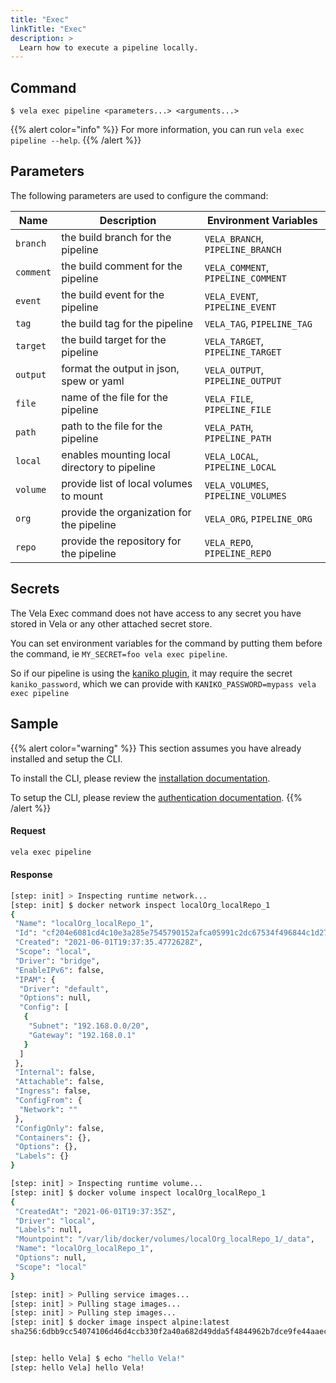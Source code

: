 ```yaml
---
title: "Exec"
linkTitle: "Exec"
description: >
  Learn how to execute a pipeline locally.
---
```


## Command

```
$ vela exec pipeline <parameters...> <arguments...>
```

{{% alert color="info" %}}
For more information, you can run `vela exec pipeline --help`.
{{% /alert %}}

## Parameters

The following parameters are used to configure the command:

| Name     | Description                                   | Environment Variables             |
| -------- | --------------------------------------------- | --------------------------------- |
| `branch` | the build branch for the pipeline             | `VELA_BRANCH`, `PIPELINE_BRANCH`  |
| `comment`| the build comment for the pipeline            | `VELA_COMMENT`, `PIPELINE_COMMENT`|
| `event`  | the build event for the pipeline              | `VELA_EVENT`, `PIPELINE_EVENT`    |
| `tag`    | the build tag for the pipeline                | `VELA_TAG`, `PIPELINE_TAG`        |
| `target` | the build target for the pipeline             | `VELA_TARGET`, `PIPELINE_TARGET`  |
| `output` | format the output in json, spew or yaml       | `VELA_OUTPUT`, `PIPELINE_OUTPUT`  |
| `file`   | name of the file for the pipeline             | `VELA_FILE`, `PIPELINE_FILE`      |
| `path`   | path to the file for the pipeline             | `VELA_PATH`, `PIPELINE_PATH`      |
| `local`  | enables mounting local directory to pipeline  | `VELA_LOCAL`, `PIPELINE_LOCAL`    |
| `volume` | provide list of local volumes to mount        | `VELA_VOLUMES`, `PIPELINE_VOLUMES`|
| `org`    | provide the organization for the pipeline     | `VELA_ORG`, `PIPELINE_ORG`        |
| `repo`   | provide the repository for the pipeline       | `VELA_REPO`, `PIPELINE_REPO`      |

## Secrets

The Vela Exec command does not have access to any secret you have stored in Vela or any other attached secret store.

You can set environment variables for the command by putting them before the command, ie `MY_SECRET=foo vela exec pipeline`. 

So if our pipeline is using the [kaniko plugin](https://go-vela.github.io/docs/plugins/registry/pipeline/kaniko/), it may require the secret `kaniko_password`, which we can provide with `KANIKO_PASSWORD=mypass vela exec pipeline`

## Sample

{{% alert color="warning" %}}
This section assumes you have already installed and setup the CLI.

To install the CLI, please review the [installation documentation](/docs/reference/cli/install/).

To setup the CLI, please review the [authentication documentation](/docs/reference/cli/authentication/).
{{% /alert %}}

#### Request

```sh
vela exec pipeline
```

#### Response

```sh
[step: init] > Inspecting runtime network...
[step: init] $ docker network inspect localOrg_localRepo_1
{
 "Name": "localOrg_localRepo_1",
 "Id": "cf204e6081cd4c10e3a285e7545790152afca05991c2dc67534f496844c1d274",
 "Created": "2021-06-01T19:37:35.4772628Z",
 "Scope": "local",
 "Driver": "bridge",
 "EnableIPv6": false,
 "IPAM": {
  "Driver": "default",
  "Options": null,
  "Config": [
   {
    "Subnet": "192.168.0.0/20",
    "Gateway": "192.168.0.1"
   }
  ]
 },
 "Internal": false,
 "Attachable": false,
 "Ingress": false,
 "ConfigFrom": {
  "Network": ""
 },
 "ConfigOnly": false,
 "Containers": {},
 "Options": {},
 "Labels": {}
}

[step: init] > Inspecting runtime volume...
[step: init] $ docker volume inspect localOrg_localRepo_1
{
 "CreatedAt": "2021-06-01T19:37:35Z",
 "Driver": "local",
 "Labels": null,
 "Mountpoint": "/var/lib/docker/volumes/localOrg_localRepo_1/_data",
 "Name": "localOrg_localRepo_1",
 "Options": null,
 "Scope": "local"
}

[step: init] > Pulling service images...
[step: init] > Pulling stage images...
[step: init] > Pulling step images...
[step: init] $ docker image inspect alpine:latest
sha256:6dbb9cc54074106d46d4ccb330f2a40a682d49dda5f4844962b7dce9fe44aaec


[step: hello Vela] $ echo "hello Vela!"
[step: hello Vela] hello Vela!
```
